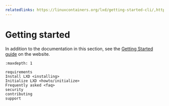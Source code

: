 ```yaml
---
relatedlinks: https://linuxcontainers.org/lxd/getting-started-cli/,https://www.youtube.com/watch?v=QyXOOE_4cm0
---
```


# Getting started

In addition to the documentation in this section, see the [Getting Started guide](https://linuxcontainers.org/lxd/getting-started-cli/) on the website.

```{toctree}
:maxdepth: 1

requirements
Install LXD <installing>
Initialize LXD <howto/initialize>
Frequently asked <faq>
security
contributing
support
```
